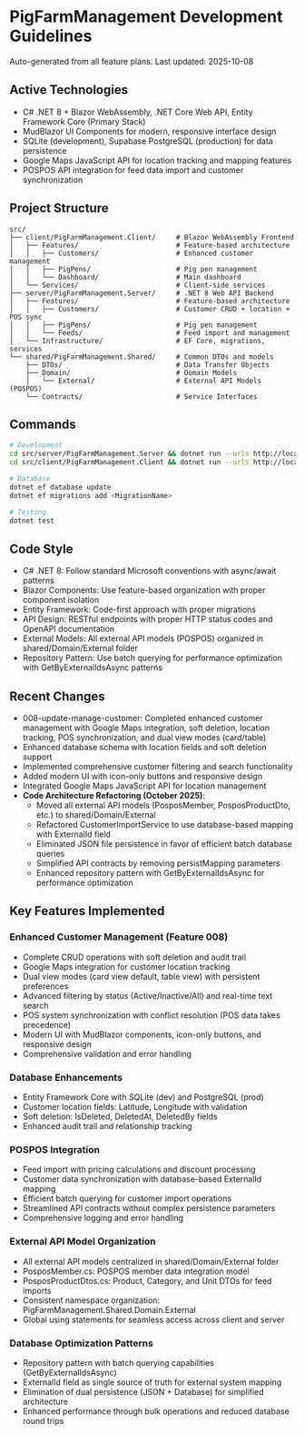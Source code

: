# PigFarmManagement Development Guidelines

Auto-generated from all feature plans. Last updated: 2025-10-08

## Active Technologies
- C# .NET 8 + Blazor WebAssembly, .NET Core Web API, Entity Framework Core (Primary Stack)
- MudBlazor UI Components for modern, responsive interface design
- SQLite (development), Supabase PostgreSQL (production) for data persistence
- Google Maps JavaScript API for location tracking and mapping features
- POSPOS API integration for feed data import and customer synchronization

## Project Structure
```
src/
├── client/PigFarmManagement.Client/     # Blazor WebAssembly Frontend
│   ├── Features/                        # Feature-based architecture
│   │   ├── Customers/                   # Enhanced customer management
│   │   ├── PigPens/                     # Pig pen management
│   │   └── Dashboard/                   # Main dashboard
│   └── Services/                        # Client-side services
├── server/PigFarmManagement.Server/     # .NET 8 Web API Backend
│   ├── Features/                        # Feature-based architecture
│   │   ├── Customers/                   # Customer CRUD + location + POS sync
│   │   ├── PigPens/                     # Pig pen management
│   │   └── Feeds/                       # Feed import and management
│   └── Infrastructure/                  # EF Core, migrations, services
└── shared/PigFarmManagement.Shared/     # Common DTOs and models
    ├── DTOs/                            # Data Transfer Objects
    ├── Domain/                          # Domain Models
    │   └── External/                    # External API Models (POSPOS)
    └── Contracts/                       # Service Interfaces
```

## Commands
```bash
# Development
cd src/server/PigFarmManagement.Server && dotnet run --urls http://localhost:5000
cd src/client/PigFarmManagement.Client && dotnet run --urls http://localhost:7000

# Database
dotnet ef database update
dotnet ef migrations add <MigrationName>

# Testing
dotnet test
```

## Code Style
- C# .NET 8: Follow standard Microsoft conventions with async/await patterns
- Blazor Components: Use feature-based organization with proper component isolation
- Entity Framework: Code-first approach with proper migrations
- API Design: RESTful endpoints with proper HTTP status codes and OpenAPI documentation
- External Models: All external API models (POSPOS) organized in shared/Domain/External folder
- Repository Pattern: Use batch querying for performance optimization with GetByExternalIdsAsync patterns

## Recent Changes
- 008-update-manage-customer: Completed enhanced customer management with Google Maps integration, soft deletion, location tracking, POS synchronization, and dual view modes (card/table)
- Enhanced database schema with location fields and soft deletion support
- Implemented comprehensive customer filtering and search functionality
- Added modern UI with icon-only buttons and responsive design
- Integrated Google Maps JavaScript API for location management
- **Code Architecture Refactoring (October 2025)**: 
  - Moved all external API models (PosposMember, PosposProductDto, etc.) to shared/Domain/External
  - Refactored CustomerImportService to use database-based mapping with ExternalId field
  - Eliminated JSON file persistence in favor of efficient batch database queries
  - Simplified API contracts by removing persistMapping parameters
  - Enhanced repository pattern with GetByExternalIdsAsync for performance optimization

## Key Features Implemented
### Enhanced Customer Management (Feature 008)
- Complete CRUD operations with soft deletion and audit trail
- Google Maps integration for customer location tracking
- Dual view modes (card view default, table view) with persistent preferences
- Advanced filtering by status (Active/Inactive/All) and real-time text search
- POS system synchronization with conflict resolution (POS data takes precedence)
- Modern UI with MudBlazor components, icon-only buttons, and responsive design
- Comprehensive validation and error handling

### Database Enhancements
- Entity Framework Core with SQLite (dev) and PostgreSQL (prod)
- Customer location fields: Latitude, Longitude with validation
- Soft deletion: IsDeleted, DeletedAt, DeletedBy fields
- Enhanced audit trail and relationship tracking

### POSPOS Integration
- Feed import with pricing calculations and discount processing
- Customer data synchronization with database-based ExternalId mapping
- Efficient batch querying for customer import operations
- Streamlined API contracts without complex persistence parameters
- Comprehensive logging and error handling

### External API Model Organization
- All external API models centralized in shared/Domain/External folder
- PosposMember.cs: POSPOS member data integration model
- PosposProductDtos.cs: Product, Category, and Unit DTOs for feed imports
- Consistent namespace organization: PigFarmManagement.Shared.Domain.External
- Global using statements for seamless access across client and server

### Database Optimization Patterns
- Repository pattern with batch querying capabilities (GetByExternalIdsAsync)
- ExternalId field as single source of truth for external system mapping
- Elimination of dual persistence (JSON + Database) for simplified architecture
- Enhanced performance through bulk operations and reduced database round trips

<!-- MANUAL ADDITIONS START -->
<!-- MANUAL ADDITIONS END -->
